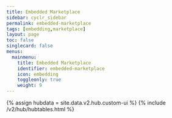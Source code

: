 ```yaml
---
title: Embedded Marketplace
sidebar: cyclr_sidebar
permalink: embedded-marketplace
tags: [embedding,marketplace]
layout: page
toc: false
singlecard: false
menus:
  mainmenu:
    title: Embedded Marketplace
    identifier: embedded-marketplace
    icon: embedding
    toggleonly: true
    weight: 9
---
```

{% assign hubdata = site.data.v2.hub.custom-ui %}
{% include /v2/hub/hubtables.html %}